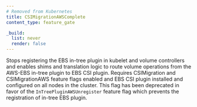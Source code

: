 ```yaml
---
# Removed from Kubernetes
title: CSIMigrationAWSComplete
content_type: feature_gate

_build:
  list: never
  render: false
---
```

Stops registering the EBS in-tree plugin in
kubelet and volume controllers and enables shims and translation logic to
route volume operations from the AWS-EBS in-tree plugin to EBS CSI plugin.
Requires CSIMigration and CSIMigrationAWS feature flags enabled and EBS CSI
plugin installed and configured on all nodes in the cluster. This flag has
been deprecated in favor of the `InTreePluginAWSUnregister` feature flag
which prevents the registration of in-tree EBS plugin.
